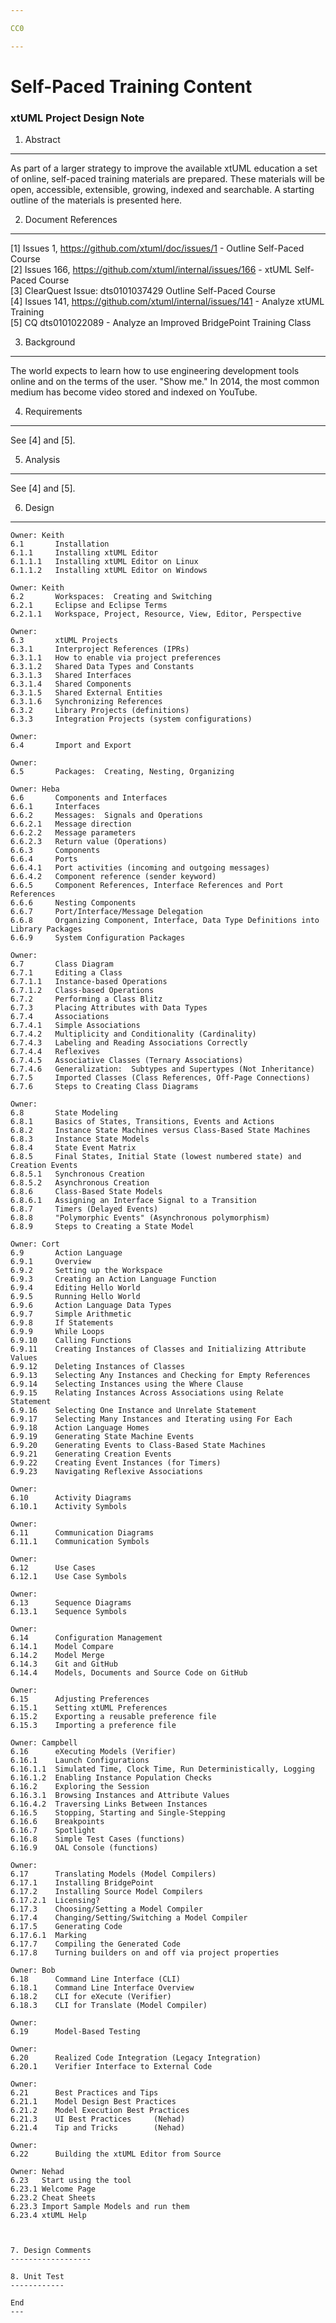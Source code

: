 ```yaml
---

CC0

---
```


# Self-Paced Training Content
### xtUML Project Design Note


1. Abstract
-----------
As part of a larger strategy to improve the available xtUML education a
set of online, self-paced training materials are prepared.  These materials
will be open, accessible, extensible, growing, indexed and searchable.
A starting outline of the materials is presented here.

2. Document References
----------------------
[1] Issues 1, https://github.com/xtuml/doc/issues/1 -
    Outline Self-Paced Course  
[2] Issues 166, https://github.com/xtuml/internal/issues/166 -
    xtUML Self-Paced Course  
[3] ClearQuest Issue:  dts0101037429
    Outline Self-Paced Course  
[4] Issues 141, https://github.com/xtuml/internal/issues/141 -
    Analyze xtUML Training  
[5] CQ dts0101022089 - Analyze an Improved BridgePoint Training Class  


3. Background
-------------
The world expects to learn how to use engineering development tools online
and on the terms of the user.  "Show me."  In 2014, the most common medium
has become video stored and indexed on YouTube.

4. Requirements
---------------
See [4] and [5].

5. Analysis
-----------
See [4] and [5].

6. Design
---------
```
Owner: Keith
6.1       Installation  
6.1.1     Installing xtUML Editor  
6.1.1.1   Installing xtUML Editor on Linux  
6.1.1.2   Installing xtUML Editor on Windows  
```
```
Owner: Keith
6.2       Workspaces:  Creating and Switching  
6.2.1     Eclipse and Eclipse Terms  
6.2.1.1   Workspace, Project, Resource, View, Editor, Perspective  
```
```
Owner: 
6.3       xtUML Projects  
6.3.1     Interproject References (IPRs) 
6.3.1.1   How to enable via project preferences
6.3.1.2   Shared Data Types and Constants  
6.3.1.3   Shared Interfaces  
6.3.1.4   Shared Components  
6.3.1.5   Shared External Entities  
6.3.1.6   Synchronizing References  
6.3.2     Library Projects (definitions)  
6.3.3     Integration Projects (system configurations)  
```
```
Owner: 
6.4       Import and Export  
```
```
Owner: 
6.5       Packages:  Creating, Nesting, Organizing  
```
```
Owner: Heba
6.6       Components and Interfaces  
6.6.1     Interfaces  
6.6.2     Messages:  Signals and Operations  
6.6.2.1   Message direction  
6.6.2.2   Message parameters  
6.6.2.3   Return value (Operations)  
6.6.3     Components  
6.6.4     Ports  
6.6.4.1   Port activities (incoming and outgoing messages)  
6.6.4.2   Component reference (sender keyword)  
6.6.5     Component References, Interface References and Port References  
6.6.6     Nesting Components  
6.6.7     Port/Interface/Message Delegation  
6.6.8     Organizing Component, Interface, Data Type Definitions into Library Packages  
6.6.9     System Configuration Packages  
```
```
Owner: 
6.7       Class Diagram  
6.7.1     Editing a Class  
6.7.1.1   Instance-based Operations  
6.7.1.2   Class-based Operations  
6.7.2     Performing a Class Blitz  
6.7.3     Placing Attributes with Data Types  
6.7.4     Associations  
6.7.4.1   Simple Associations  
6.7.4.2   Multiplicity and Conditionality (Cardinality)  
6.7.4.3   Labeling and Reading Associations Correctly  
6.7.4.4   Reflexives  
6.7.4.5   Associative Classes (Ternary Associations)  
6.7.4.6   Generalization:  Subtypes and Supertypes (Not Inheritance)  
6.7.5     Imported Classes (Class References, Off-Page Connections)  
6.7.6     Steps to Creating Class Diagrams  
```
```
Owner: 
6.8       State Modeling  
6.8.1     Basics of States, Transitions, Events and Actions  
6.8.2     Instance State Machines versus Class-Based State Machines  
6.8.3     Instance State Models  
6.8.4     State Event Matrix  
6.8.5     Final States, Initial State (lowest numbered state) and Creation Events  
6.8.5.1   Synchronous Creation  
6.8.5.2   Asynchronous Creation  
6.8.6     Class-Based State Models  
6.8.6.1   Assigning an Interface Signal to a Transition  
6.8.7     Timers (Delayed Events)  
6.8.8     "Polymorphic Events" (Asynchronous polymorphism)  
6.8.9     Steps to Creating a State Model  
```
```
Owner: Cort
6.9       Action Language  
6.9.1     Overview  
6.9.2     Setting up the Workspace  
6.9.3     Creating an Action Language Function  
6.9.4     Editing Hello World  
6.9.5     Running Hello World  
6.9.6     Action Language Data Types  
6.9.7     Simple Arithmetic  
6.9.8     If Statements  
6.9.9     While Loops  
6.9.10    Calling Functions  
6.9.11    Creating Instances of Classes and Initializing Attribute Values  
6.9.12    Deleting Instances of Classes  
6.9.13    Selecting Any Instances and Checking for Empty References  
6.9.14    Selecting Instances using the Where Clause  
6.9.15    Relating Instances Across Associations using Relate Statement  
6.9.16    Selecting One Instance and Unrelate Statement  
6.9.17    Selecting Many Instances and Iterating using For Each  
6.9.18    Action Language Homes  
6.9.19    Generating State Machine Events  
6.9.20    Generating Events to Class-Based State Machines 
6.9.21    Generating Creation Events  
6.9.22    Creating Event Instances (for Timers)  
6.9.23    Navigating Reflexive Associations  
```
```
Owner: 
6.10      Activity Diagrams  
6.10.1    Activity Symbols  
```
```
Owner: 
6.11      Communication Diagrams  
6.11.1    Communication Symbols  
```
```
Owner: 
6.12      Use Cases  
6.12.1    Use Case Symbols  
```
```
Owner: 
6.13      Sequence Diagrams  
6.13.1    Sequence Symbols  
```
```
Owner: 
6.14      Configuration Management  
6.14.1    Model Compare  
6.14.2    Model Merge  
6.14.3    Git and GitHub  
6.14.4    Models, Documents and Source Code on GitHub  
```
```
Owner: 
6.15      Adjusting Preferences
6.15.1    Setting xtUML Preferences
6.15.2    Exporting a reusable preference file
6.15.3    Importing a preference file
```
```
Owner: Campbell
6.16      eXecuting Models (Verifier)  
6.16.1    Launch Configurations  
6.16.1.1  Simulated Time, Clock Time, Run Deterministically, Logging  
6.16.1.2  Enabling Instance Population Checks 
6.16.2    Exploring the Session  
6.16.3.1  Browsing Instances and Attribute Values  
6.16.4.2  Traversing Links Between Instances  
6.16.5    Stopping, Starting and Single-Stepping  
6.16.6    Breakpoints  
6.16.7    Spotlight  
6.16.8    Simple Test Cases (functions)  
6.16.9    OAL Console (functions)  
```
```
Owner: 
6.17      Translating Models (Model Compilers)  
6.17.1    Installing BridgePoint  
6.17.2    Installing Source Model Compilers  
6.17.2.1  Licensing?
6.17.3    Choosing/Setting a Model Compiler  
6.17.4    Changing/Setting/Switching a Model Compiler  
6.17.5    Generating Code  
6.17.6.1  Marking  
6.17.7    Compiling the Generated Code  
6.17.8    Turning builders on and off via project properties
```
```
Owner: Bob
6.18      Command Line Interface (CLI)  
6.18.1    Command Line Interface Overview  
6.18.2    CLI for eXecute (Verifier)  
6.18.3    CLI for Translate (Model Compiler)  
```
```
Owner: 
6.19      Model-Based Testing  
```
```
Owner: 
6.20      Realized Code Integration (Legacy Integration)  
6.20.1    Verifier Interface to External Code  
```
```
Owner: 
6.21      Best Practices and Tips
6.21.1    Model Design Best Practices
6.21.2    Model Execution Best Practices
6.21.3    UI Best Practices     (Nehad)
6.21.4    Tip and Tricks        (Nehad) 
```
```
Owner: 
6.22      Building the xtUML Editor from Source  
```
```
Owner: Nehad
6.23   Start using the tool
6.23.1 Welcome Page
6.23.2 Cheat Sheets 
6.23.3 Import Sample Models and run them
6.23.4 xtUML Help



7. Design Comments
------------------

8. Unit Test
------------

End
---


